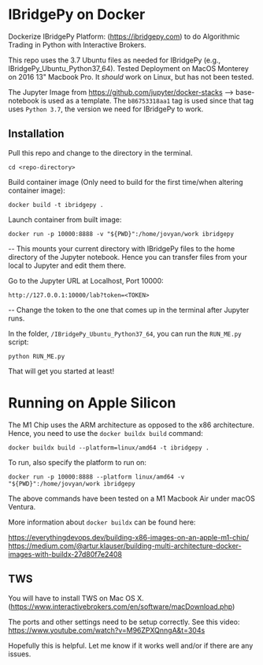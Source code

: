 # IBridgePy on Docker 

Dockerize IBridgePy Platform: (https://ibridgepy.com) to do Algorithmic Trading in Python with Interactive Brokers.

This repo uses the 3.7 Ubuntu files as needed for IBridgePy (e.g., IBridgePy_Ubuntu_Python37_64). Tested Deployment on MacOS Monterey on 2016 13" Macbook Pro. It *should* work on Linux, but has not been tested.

The Jupyter Image from https://github.com/jupyter/docker-stacks --> base-notebook is used as a template. The `b86753318aa1` tag is used since that tag uses `Python 3.7`, the version we need for IBridgePy to work.

## Installation

 Pull this repo and change to the directory in the terminal.
 
 ```cd <repo-directory>```

 Build container image (Only need to build for the first time/when altering container image):
 
 ```docker build -t ibridgepy .```

 Launch container from built image:
 
 ```docker run -p 10000:8888 -v "${PWD}":/home/jovyan/work ibridgepy```
 
-- This mounts your current directory with IBridgePy files to the home directory of the Jupyter notebook. Hence you can transfer files from your local to Jupyter and edit them there.

Go to the Jupyter URL at Localhost, Port 10000:

```http://127.0.0.1:10000/lab?token=<TOKEN>```

-- Change the token to the one that comes up in the terminal after Jupyter runs.

In the folder, `/IBridgePy_Ubuntu_Python37_64`, you can run the `RUN_ME.py` script:

`python RUN_ME.py`

That will get you started at least!

# Running on Apple Silicon
The M1 Chip uses the ARM architecture as opposed to the x86 architecture. Hence, you need to use the `docker buildx build` command:

```
docker buildx build --platform=linux/amd64 -t ibridgepy .
```
To run, also specify the platform to run on:
```
docker run -p 10000:8888 --platform linux/amd64 -v "${PWD}":/home/jovyan/work ibridgepy
```

The above commands have been tested on a M1 Macbook Air under macOS Ventura.

More information about `docker buildx` can be found here:

https://everythingdevops.dev/building-x86-images-on-an-apple-m1-chip/
https://medium.com/@artur.klauser/building-multi-architecture-docker-images-with-buildx-27d80f7e2408

## TWS
You will have to install TWS on Mac OS X. (https://www.interactivebrokers.com/en/software/macDownload.php)

The ports and other settings need to be setup correctly. See this video: https://www.youtube.com/watch?v=M96ZPXQnngA&t=304s

Hopefully this is helpful. Let me know if it works well and/or if there are any issues.

